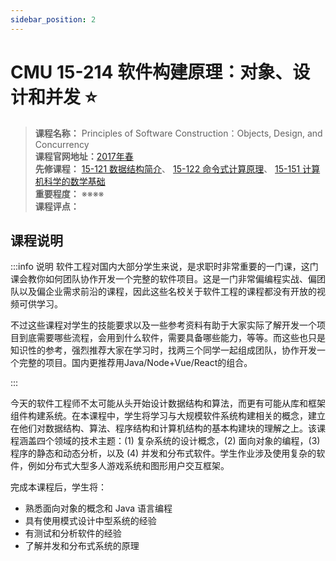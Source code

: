 ```yaml
---
sidebar_position: 2
---
```


# CMU 15-214 软件构建原理：对象、设计和并发 ⭐️

>**课程名称：** Principles of Software Construction：Objects, Design, and Concurrency   
**课程官网地址：**[2017年春](https://www.cs.cmu.edu/~ckaestne/15214/s2017/)      
**先修课程：** [15-121 数据结构简介](https://hackway.org/docs/cs/freshman/datastructure/cs15121)、 [15-122 命令式计算原理](https://hackway.org/docs/cs/freshman/cpp/cs15122)、 [15-151 计算机科学的数学基础](https://hackway.org/docs/math/basic/discrete/cs15151)      
**重要程度：** ※※※※                   
**课程评点：**       


## 课程说明
:::info 说明
软件工程对国内大部分学生来说，是求职时非常重要的一门课，这门课会教你如何团队协作开发一个完整的软件项目。这是一门非常偏编程实战、偏团队以及偏企业需求前沿的课程，因此这些名校关于软件工程的课程都没有开放的视频可供学习。

不过这些课程对学生的技能要求以及一些参考资料有助于大家实际了解开发一个项目到底需要哪些流程，会用到什么软件，需要具备哪些能力，等等。而这些也只是知识性的参考，强烈推荐大家在学习时，找两三个同学一起组成团队，协作开发一个完整的项目。国内更推荐用Java/Node+Vue/React的组合。

:::


今天的软件工程师不太可能从头开始设计数据结构和算法，而更有可能从库和框架组件构建系统。在本课程中，学生将学习与大规模软件系统构建相关的概念，建立在他们对数据结构、算法、程序结构和计算机结构的基本构建块的理解之上。该课程涵盖四个领域的技术主题：(1) 复杂系统的设计概念，(2) 面向对象的编程，(3) 程序的静态和动态分析，以及 (4) 并发和分布式软件。学生作业涉及使用复杂的软件，例如分布式大型多人游戏系统和图形用户交互框架。

完成本课程后，学生将：
- 熟悉面向对象的概念和 Java 语言编程
- 具有使用模式设计中型系统的经验
- 有测试和分析软件的经验
- 了解并发和分布式系统的原理


